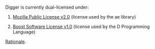 Digger is currently dual-licensed under:

1. [Mozilla Public License v2.0](http://mozilla.org/MPL/2.0/) (license used by the ae library)

2. [Boost Software License v1.0](http://www.boost.org/LICENSE_1_0.txt) (license used by the D Programming Language)

[Rationale](https://github.com/CyberShadow/Digger/issues/15).
